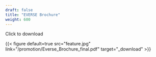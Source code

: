 ```yaml
---
draft: false
title: "EVERSE Brochure"
weight: 600
---
```


Click to download

{{< figure default=true src="feature.jpg" link="/promotion/Everse_Brochure_final.pdf" target="_download" >}}
